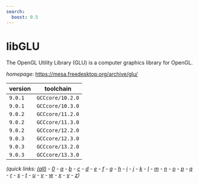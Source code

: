 ```yaml
---
search:
  boost: 0.5
---
```

# libGLU

The OpenGL Utility Library (GLU) is a computer graphics library for OpenGL.

*homepage*: <https://mesa.freedesktop.org/archive/glu/>

version | toolchain
--------|----------
``9.0.1`` | ``GCCcore/10.2.0``
``9.0.1`` | ``GCCcore/10.3.0``
``9.0.2`` | ``GCCcore/11.2.0``
``9.0.2`` | ``GCCcore/11.3.0``
``9.0.2`` | ``GCCcore/12.2.0``
``9.0.3`` | ``GCCcore/12.3.0``
``9.0.3`` | ``GCCcore/13.2.0``
``9.0.3`` | ``GCCcore/13.3.0``


*(quick links: [(all)](../index.md) - [0](../0/index.md) - [a](../a/index.md) - [b](../b/index.md) - [c](../c/index.md) - [d](../d/index.md) - [e](../e/index.md) - [f](../f/index.md) - [g](../g/index.md) - [h](../h/index.md) - [i](../i/index.md) - [j](../j/index.md) - [k](../k/index.md) - [l](../l/index.md) - [m](../m/index.md) - [n](../n/index.md) - [o](../o/index.md) - [p](../p/index.md) - [q](../q/index.md) - [r](../r/index.md) - [s](../s/index.md) - [t](../t/index.md) - [u](../u/index.md) - [v](../v/index.md) - [w](../w/index.md) - [x](../x/index.md) - [y](../y/index.md) - [z](../z/index.md))*

